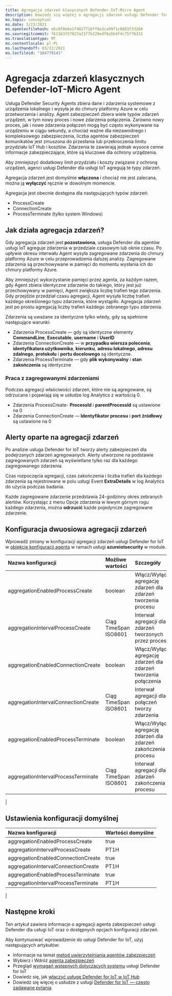 ```yaml
---
title: Agregacja zdarzeń klasycznych Defender-IoT-Micro Agent
description: Dowiedz się więcej o agregacji zdarzeń usługi Defender for IoT.
ms.topic: conceptual
ms.date: 3/23/2021
ms.openlocfilehash: e6c0f0e6e1f4027716ff8e3ca99f1c8803f33260
ms.sourcegitcommit: f611b3f57027a21f7b229edf8a5b4f4c75f76331
ms.translationtype: MT
ms.contentlocale: pl-PL
ms.lasthandoff: 03/22/2021
ms.locfileid: "104779141"
---
```

# <a name="defender-iot-micro-agent-classic-event-aggregation"></a>Agregacja zdarzeń klasycznych Defender-IoT-Micro Agent

Usługa Defender Security Agents zbiera dane i zdarzenia systemowe z urządzenia lokalnego i wysyła je do chmury platformy Azure w celu przetworzenia i analizy. Agent zabezpieczeń zbiera wiele typów zdarzeń urządzeń, w tym nowy proces i nowe zdarzenia połączenia. Zarówno nowy proces, jak i nowe zdarzenia połączeń mogą być często wykonywane na urządzeniu w ciągu sekundy, a chociaż ważne dla niezawodnego i kompleksowego zabezpieczenia, liczba agentów zabezpieczeń komunikatów jest zmuszona do przesłania lub przekroczenia limitu przydziału IoT Hub i kosztów. Zdarzenia te zawierają jednak wysoce cenne informacje zabezpieczające, które są kluczowe dla ochrony urządzenia.

Aby zmniejszyć dodatkowy limit przydziału i koszty związane z ochroną urządzeń, agenci usługi Defender dla usługi IoT agregują te typy zdarzeń.

Agregacja zdarzeń jest domyślnie **włączona** i chociaż nie jest zalecana, można ją **wyłączyć** ręcznie w dowolnym momencie.

Agregacja jest obecnie dostępna dla następujących typów zdarzeń:

* ProcessCreate
* ConnectionCreate
* ProcessTerminate (tylko system Windows)

## <a name="how-does-event-aggregation-work"></a>Jak działa agregacja zdarzeń?

Gdy agregacja zdarzeń jest **pozostawiona**, usługa Defender dla agentów usługi IoT agreguje zdarzenia w przedziale czasowym lub oknie czasu.
Po upływie okresu interwału Agent wysyła zagregowane zdarzenia do chmury platformy Azure w celu przeprowadzenia dalszej analizy.
Zagregowane zdarzenia są przechowywane w pamięci do momentu wysłania ich do chmury platformy Azure.

Aby zmniejszyć wykorzystanie pamięci przez agenta, za każdym razem, gdy Agent zbiera identyczne zdarzenie do takiego, który jest już przechowywany w pamięci, Agent zwiększa liczbę trafień tego zdarzenia. Gdy przejdzie przedział czasu agregacji, Agent wysyła liczbę trafień każdego określonego typu zdarzenia, które wystąpiło. Agregacja zdarzeń jest po prostu agregacją liczby trafień każdego zebranego typu zdarzenia.

Zdarzenia są uważane za identyczne tylko wtedy, gdy są spełnione następujące warunki:

* Zdarzenia ProcessCreate — gdy są identyczne elementy **CommandLine**, **Executable**, **username** i **UserID**
* Zdarzenia ConnectionCreate — w **przypadku wiersza polecenia**, **identyfikatora użytkownika**, **kierunku**, **adresu lokalnego**, **adresu zdalnego**, **protokołu** i **portu docelowego** są identyczne.
* Zdarzenia ProcessTerminate — gdy **plik wykonywalny** i **stan zakończenia** są identyczne

### <a name="working-with-aggregated-events"></a>Praca z zagregowanymi zdarzeniami

Podczas agregacji właściwości zdarzeń, które nie są agregowane, są odrzucane i pojawiają się w usłudze log Analytics z wartością 0.

* Zdarzenia ProcessCreate- **ProcessId** i **parentProcessId** są ustawione na 0
* Zdarzenia ConnectionCreate — **Identyfikator procesu** i **port źródłowy** są ustawione na 0

## <a name="event-aggregation-based-alerts"></a>Alerty oparte na agregacji zdarzeń

Po analizie usługa Defender for IoT tworzy alerty zabezpieczeń dla podejrzanych zdarzeń agregowanych. Alerty utworzone na podstawie zagregowanych zdarzeń są wyświetlane tylko raz dla każdego zagregowanego zdarzenia.

Czas rozpoczęcia agregacji, czas zakończenia i liczba trafień dla każdego zdarzenia są rejestrowane w polu usługi Event **ExtraDetails** w log Analytics do użycia podczas badania.

Każde zagregowane zdarzenie przedstawia 24-godzinny okres zebranych alertów. Korzystając z menu Opcje zdarzenia w lewym górnym rogu każdego zdarzenia, można **odrzucić** każde pojedyncze zagregowane zdarzenie.

## <a name="event-aggregation-twin-configuration"></a>Konfiguracja dwuosiowa agregacji zdarzeń

Wprowadź zmiany w konfiguracji agregacji zdarzeń usługi Defender for IoT w [obiekcie konfiguracji agenta](how-to-agent-configuration.md) w ramach usługi **azureiotsecurity** w module.

| Nazwa konfiguracji | Możliwe wartości | Szczegóły | Uwagi |
|:-----------|:---------------|:--------|:--------|
| aggregationEnabledProcessCreate | boolean | Włącz/Wyłącz agregację zdarzeń dla zdarzeń tworzenia procesu |
| aggregationIntervalProcessCreate | Ciąg TimeSpan ISO8601 | Interwał agregacji dla zdarzeń tworzonych przez proces |
| aggregationEnabledConnectionCreate | boolean| Włącz/Wyłącz agregację zdarzeń dla zdarzeń tworzenia połączenia |
| aggregationIntervalConnectionCreate | Ciąg TimeSpan ISO8601 | Interwał agregacji dla połączeń tworzy zdarzenia |
| aggregationEnabledProcessTerminate | boolean | Włącz/Wyłącz agregację zdarzeń dla zdarzeń zakończenia procesu | Tylko Windows|
| aggregationIntervalProcessTerminate | Ciąg TimeSpan ISO8601 | Interwał agregacji dla zdarzeń zakończenia procesu | Tylko Windows|
|

## <a name="default-configurations-settings"></a>Ustawienia konfiguracji domyślnej

| Nazwa konfiguracji | Wartości domyślne |
|:-----------|:---------------|
| aggregationEnabledProcessCreate | true |
| aggregationIntervalProcessCreate | PT1H|
| aggregationEnabledConnectionCreate | true |
| aggregationIntervalConnectionCreate | PT1H|
| aggregationEnabledProcessTerminate | true |
| aggregationIntervalProcessTerminate | PT1H|
|

## <a name="next-steps"></a>Następne kroki

Ten artykuł zawiera informacje o agregacji agenta zabezpieczeń usługi Defender dla usługi IoT oraz o dostępnych opcjach konfiguracji zdarzeń.

Aby kontynuować wprowadzenie do usługi Defender for IoT, użyj następujących artykułów:

- Informacje na temat [metod uwierzytelniania agentów zabezpieczeń](concept-security-agent-authentication-methods.md)
- Wybierz i Wdróż [agenta zabezpieczeń](how-to-deploy-agent.md)
- Przegląd [wymagań wstępnych dotyczących systemu](quickstart-system-prerequisites.md) usługi Defender for IoT
- Dowiedz się, jak [włączyć usługę Defender for IoT w IoT Hub](quickstart-onboard-iot-hub.md)
- Dowiedz się więcej o usłudze z usługi [Defender for IoT — często zadawane pytania](resources-frequently-asked-questions.md)
